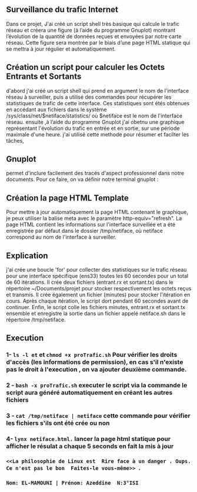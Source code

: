 ## Surveillance du trafic Internet 

Dans ce projet, J'ai créé un script shell très basique qui calcule le trafic réseau et
créera une figure (à l’aide du programme Gnuplot) montrant l’évolution de la quantité de
données reçues et envoyées par notre carte réseau. Cette figure sera montrée par le biais
d’une page HTML statique qui se mettra à jour régulier et automatiquement.                

## Création un script pour calculer les Octets Entrants et Sortants

d'abord j'ai créé un script shell qui prend en argument le nom de l'interface réseau à surveiller, 
puis a utilisé  des commandes pour récupérer les statistiques de trafic de cette interface. Ces statistiques 
sont étés obtenues en accédant aux fichiers dans le système /sys/class/net/$netiface/statistics/
où $netiface est le nom de l'interface réseau.  ensuite ,à l’aide du programme Gnuplot j'ai obetnu une graphique
représentant l'évolution du trafic en entrée et en sortie, sur une période maximale d'une heure.
j'ai utilisé cette methode pour résumer et facilter les tâches,

## Gnuplot 
permet d'inclure facilement des tracés d'aspect professionnel dans notre documents. Pour ce faire, on va  définir notre terminal gnuplot :

## Création la page HTML Template

Pour mettre à jour automatiquement la page HTML contenant le graphique, je peux utiliser la balise meta avec le paramètre http-equiv="refresh". La page HTML contient les  informations sur l'interface surveillée et a été enregistrée par défaut dans le dossier /tmp/netiface, où netiface correspond au nom de l'interface à surveiller.

## Explication 
j'ai crée une boucle 'for' pour collecter des statistiques sur le trafic réseau pour une interface spécifique (ens33) toutes les 60 secondes pour un total de 60 itérations. Il crée deux fichiers (entrant.rx et sortant.tx) dans le répertoire ~/Documents/projet pour stocker respectivement les octets reçus et transmis. Il crée également un fichier (minutes) pour stocker l'itération en cours. Après chaque itération, le script dort pendant 60 secondes avant de continuer. Enfin, le script colle les fichiers minutes, entrant.rx et sortant.tx ensemble et enregistre la sortie dans un fichier appelé netiface.sh dans le répertoire /tmp/netiface.
## Execution 
### 1- `ls -l et` et `chmod +x proTrafic.sh` Pour vérifier les droits d'accès (les informations de permission), en cas s'il n'existe pas le droit à l'execution , on va ajouter deuxième commande.  
### 2 - `bash -x proTrafic.sh` executer le script via la commande  le script aura  généré automatiquement en créant les autres fichiers
### 3 - `cat /tmp/netiface | netiface` cette commande pour vérifier les fichiers s'ils ont été crée ou non 
### 4- `lynx netiface.html.`  lancer la page html statique pour afficher le résulat a chaque 5 seconds en fait la mis à jour



### `<<La philosophie de Linux est  Rire face à un danger . Oups. Ce n'est pas le bon  Faites-le vous-même>> `. 
### `Nom: EL-MAMOUNI | Prénom: Azeddine  N:3°ISI`
 
